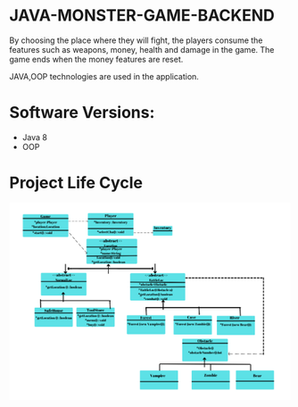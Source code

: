 # JAVA-MONSTER-GAME-BACKEND
<p> 
By choosing the place where they will fight, the players consume the features such as weapons, money, health and damage in the game. The game ends when the money features are reset.

JAVA,OOP technologies are used in the application.
</p>

# Software Versions:
- Java 8
- OOP

# Project Life Cycle
<img src="FOTO/LIFE.png" style="max-width:100%;">

